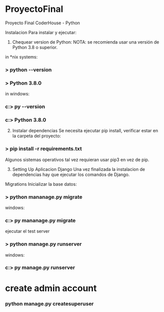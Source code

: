 # ProyectoFinal
Proyecto Final CoderHouse - Python


Instalacion
Para instalar y ejecutar:

1.  Chequear version de Python:
NOTA: se recomienda usar una versión de Python 3.8 o superior.

in *nix systems:

### > python --version
### > Python 3.8.0
in windows:

### c:\> py --version
### c:\> Python 3.8.0

2.  Instalar dependencias
Se necesita ejecutar pip install, verificar estar en la carpeta del proyecto:

### > pip install -r requirements.txt

Algunos sistemas operativos tal vez requieran usar pip3 en vez de pip.

3.  Setting Up Aplicacion Django
Una vez finalizada la instalacion de dependencias hay que ejecutar los comandos de Django.

Migrations
Inicializar la base datos:

### > python mananage.py migrate

windows:
### c:\> py mananage.py migrate

ejecutar el test server
### > python manage.py runserver

windows:

### c:\> py manage.py runserver

# create admin account

### python manage.py createsuperuser

